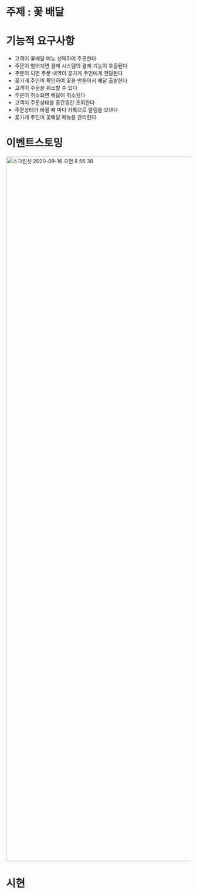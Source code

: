 # 주제 : 꽃 배달 

# 기능적 요구사항
- 고객이 꽃배달 메뉴 선택하여 주문한다
- 주문이 벌어지면 결제 시스템의 결제 기능이 호출된다
- 주문이 되면 주문 내역이 꽃가게 주인에게 전달된다
- 꽃가게 주인이 확인하여 꽃을 만들어서 배달 출발한다
- 고객이 주문을 취소할 수 있다
- 주문이 취소되면 배달이 취소된다
- 고객이 주문상태를 중간중간 조회한다
- 주문상태가 바뀔 때 마다 카톡으로 알림을 보낸다
- 꽃가게 주인이 꽃배달 메뉴를 관리한다 


# 이벤트스토밍
<img width="1920" alt="스크린샷 2020-09-16 오전 8 56 38" src="https://user-images.githubusercontent.com/29944530/93278534-ee013880-f7ff-11ea-8787-86510a5ddacc.png">

# 시현
